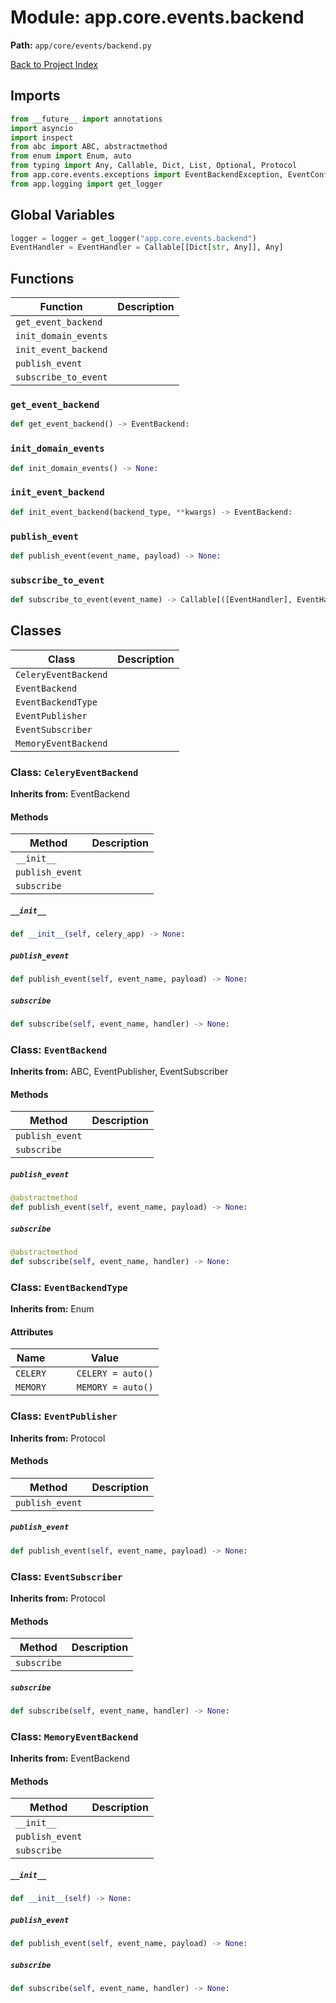 # Module: app.core.events.backend

**Path:** `app/core/events/backend.py`

[Back to Project Index](../../../../index.md)

## Imports
```python
from __future__ import annotations
import asyncio
import inspect
from abc import ABC, abstractmethod
from enum import Enum, auto
from typing import Any, Callable, Dict, List, Optional, Protocol
from app.core.events.exceptions import EventBackendException, EventConfigurationException
from app.logging import get_logger
```

## Global Variables
```python
logger = logger = get_logger("app.core.events.backend")
EventHandler = EventHandler = Callable[[Dict[str, Any]], Any]
```

## Functions

| Function | Description |
| --- | --- |
| `get_event_backend` |  |
| `init_domain_events` |  |
| `init_event_backend` |  |
| `publish_event` |  |
| `subscribe_to_event` |  |

### `get_event_backend`
```python
def get_event_backend() -> EventBackend:
```

### `init_domain_events`
```python
def init_domain_events() -> None:
```

### `init_event_backend`
```python
def init_event_backend(backend_type, **kwargs) -> EventBackend:
```

### `publish_event`
```python
def publish_event(event_name, payload) -> None:
```

### `subscribe_to_event`
```python
def subscribe_to_event(event_name) -> Callable[([EventHandler], EventHandler)]:
```

## Classes

| Class | Description |
| --- | --- |
| `CeleryEventBackend` |  |
| `EventBackend` |  |
| `EventBackendType` |  |
| `EventPublisher` |  |
| `EventSubscriber` |  |
| `MemoryEventBackend` |  |

### Class: `CeleryEventBackend`
**Inherits from:** EventBackend

#### Methods

| Method | Description |
| --- | --- |
| `__init__` |  |
| `publish_event` |  |
| `subscribe` |  |

##### `__init__`
```python
def __init__(self, celery_app) -> None:
```

##### `publish_event`
```python
def publish_event(self, event_name, payload) -> None:
```

##### `subscribe`
```python
def subscribe(self, event_name, handler) -> None:
```

### Class: `EventBackend`
**Inherits from:** ABC, EventPublisher, EventSubscriber

#### Methods

| Method | Description |
| --- | --- |
| `publish_event` |  |
| `subscribe` |  |

##### `publish_event`
```python
@abstractmethod
def publish_event(self, event_name, payload) -> None:
```

##### `subscribe`
```python
@abstractmethod
def subscribe(self, event_name, handler) -> None:
```

### Class: `EventBackendType`
**Inherits from:** Enum

#### Attributes

| Name | Value |
| --- | --- |
| `CELERY` | `    CELERY = auto()` |
| `MEMORY` | `    MEMORY = auto()` |

### Class: `EventPublisher`
**Inherits from:** Protocol

#### Methods

| Method | Description |
| --- | --- |
| `publish_event` |  |

##### `publish_event`
```python
def publish_event(self, event_name, payload) -> None:
```

### Class: `EventSubscriber`
**Inherits from:** Protocol

#### Methods

| Method | Description |
| --- | --- |
| `subscribe` |  |

##### `subscribe`
```python
def subscribe(self, event_name, handler) -> None:
```

### Class: `MemoryEventBackend`
**Inherits from:** EventBackend

#### Methods

| Method | Description |
| --- | --- |
| `__init__` |  |
| `publish_event` |  |
| `subscribe` |  |

##### `__init__`
```python
def __init__(self) -> None:
```

##### `publish_event`
```python
def publish_event(self, event_name, payload) -> None:
```

##### `subscribe`
```python
def subscribe(self, event_name, handler) -> None:
```
